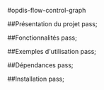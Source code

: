 #opdis-flow-control-graph

##Présentation du projet
pass;

##Fonctionnalités
pass;

##Exemples d'utilisation
pass;

##Dépendances
pass;

##Installation
pass;
